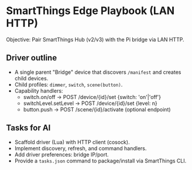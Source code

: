 # SmartThings Edge Playbook (LAN HTTP)
Objective: Pair SmartThings Hub (v2/v3) with the Pi bridge via LAN HTTP.

## Driver outline
- A single parent "Bridge" device that discovers `/manifest` and creates child devices.
- Child profiles: `dimmer`, `switch`, `scene(button)`.
- Capability handlers:
  - switch.on/off → POST /device/{id}/set {switch: 'on'|'off'}
  - switchLevel.setLevel → POST /device/{id}/set {level: n}
  - button.push → POST /scene/{id}/activate (optional endpoint)

## Tasks for AI
- Scaffold driver (Lua) with HTTP client (cosock).
- Implement discovery, refresh, and command handlers.
- Add driver preferences: bridge IP/port.
- Provide a `tasks.json` command to package/install via SmartThings CLI.
